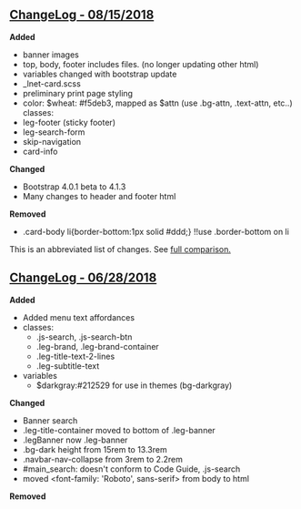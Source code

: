 ## [ChangeLog - 08/15/2018](http://gitrh01.revisor.mn.gov/legislature/2018_design/compare/1e0dbfb9...1d035bd6)

<b>Added</b>
- banner images
- top, body, footer includes files. (no longer updating other html)
- variables changed with bootstrap update
- _lnet-card.scss
- preliminary print page styling
- color: $wheat: #f5deb3, mapped as $attn (use .bg-attn, .text-attn, etc..)
classes:
- leg-footer (sticky footer)
- leg-search-form
- skip-navigation
- card-info


<b>Changed</b>
- Bootstrap 4.0.1 beta to 4.1.3
- Many changes to header and footer html

<b> Removed</b>
- .card-body li{border-bottom:1px solid #ddd;} !!use .border-bottom on li

This is an abbreviated list of changes. See [full comparison.](http://gitrh01.revisor.mn.gov/legislature/2018_design/compare/1e0dbfb9...1d035bd6)


## [ChangeLog - 06/28/2018](http://gitrh01.revisor.mn.gov/legislature/2018_design/compare/master...reboot)

<b>Added</b>
- Added menu text affordances
- classes:
  - .js-search, .js-search-btn
  - .leg-brand, .leg-brand-container
  - .leg-title-text-2-lines
  - .leg-subtitle-text
- variables
  - $darkgray:#212529 for use in themes (bg-darkgray)


<b>Changed</b>
- Banner search
- .leg-title-container moved to bottom of .leg-banner
- .legBanner now .leg-banner
- .bg-dark height from 15rem to 13.3rem
- .navbar-nav-collapse from 3rem to 2.2rem
- #main_search: doesn't conform to Code Guide, .js-search
- moved <font-family: 'Roboto', sans-serif> from body to html

<b> Removed</b>



